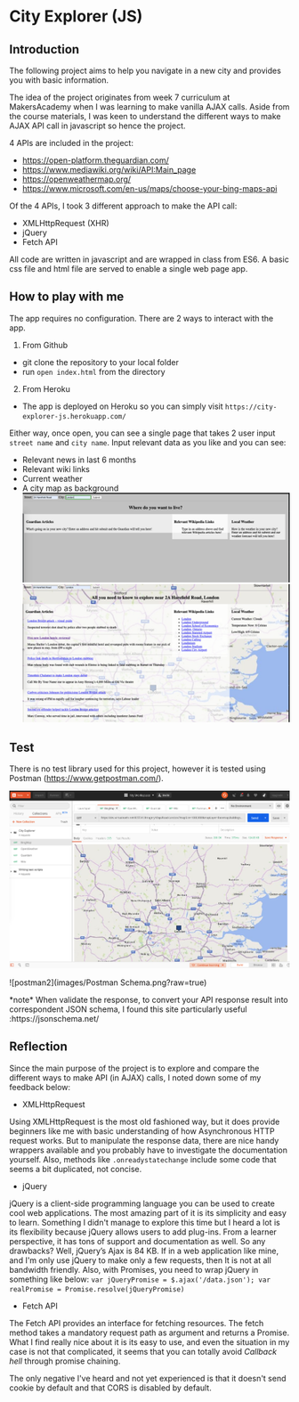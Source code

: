 # City Explorer (JS)

## Introduction
The following project aims to help you navigate in a new city and provides you with basic information.

The idea of the project originates from week 7 curriculum at MakersAcademy when I was learning to make vanilla AJAX calls. Aside from the course materials, I was keen to understand the different ways to make AJAX API call in javascript so hence the project.

4 APIs are included in the project:
* https://open-platform.theguardian.com/
* https://www.mediawiki.org/wiki/API:Main_page
* https://openweathermap.org/
* https://www.microsoft.com/en-us/maps/choose-your-bing-maps-api

Of the 4 APIs, I took 3 different approach to make the API call:
* XMLHttpRequest (XHR)
* jQuery
* Fetch API

All code are written in javascript and are wrapped in class from ES6. A basic css file and html file are served to enable a single web page app.

## How to play with me
The app requires no configuration. There are 2 ways to interact with the app.

1. From Github
- git clone the repository to your local folder
- run `open index.html` from the directory

2. From Heroku
- The app is deployed on Heroku so you can simply visit `https://city-explorer-js.herokuapp.com/ `

Either way, once open, you can see a single page that takes 2 user input `street name` and `city name`. Input relevant data as you like and you can see:
* Relevant news in last 6 months
* Relevant wiki links
* Current weather
* A city map as background
![start](images/start.png)
![result](images/result.png)


## Test
There is no test library used for this project, however it is tested using Postman (https://www.getpostman.com/).

![postman1](images/Postman_Bing.png)
<p>
![postman2](images/Postman Schema.png?raw=true)
</p>
*note*
When validate the response, to convert your API response result into correspondent JSON schema, I found this site particularly useful :https://jsonschema.net/

## Reflection
Since the main purpose of the project is to explore and compare the different ways to make API (in AJAX) calls, I noted down some of my feedback below:

* XMLHttpRequest

Using XMLHttpRequest is the most old fashioned way, but it does provide beginners like me with basic understanding of how Asynchronous HTTP request works. But to manipulate the response data, there are nice handy wrappers available and you probably have to investigate the documentation yourself. Also, methods like `.onreadystatechange` include some code that seems a bit duplicated, not concise.

* jQuery

jQuery is a client-side programming language you can be used to create cool web applications. The most amazing part of it is its simplicity and easy to learn. Something I didn't manage to explore this time but I heard a lot is its flexibility because jQuery allows users to add plug-ins. From a learner perspective, it has tons of support and documentation as well. So any drawbacks? Well, jQuery’s Ajax is 84 KB. If in a web application like mine, and I'm only use jQuery to make only a few requests, then It is not at all bandwidth friendly. Also, with Promises, you need to wrap jQuery in something like below:
`var jQueryPromise = $.ajax('/data.json');
var realPromise = Promise.resolve(jQueryPromise)`

* Fetch API

The Fetch API provides an interface for fetching resources.  The fetch method takes a mandatory request path as argument and returns a Promise. What I find really nice about it is its easy to use, and even the situation in my case is not that complicated, it seems that you can totally avoid *Callback hell* through promise chaining.

The only negative I've heard and not yet experienced is that it doesn't send cookie by default and that CORS is disabled by default.
